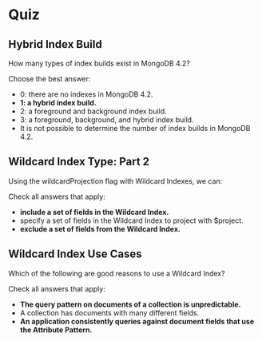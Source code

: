 # Quiz

## Hybrid Index Build

How many types of index builds exist in MongoDB 4.2?

Choose the best answer:

- 0: there are no indexes in MongoDB 4.2.
- **1: a hybrid index build.**
- 2: a foreground and background index build.
- 3: a foreground, background, and hybrid index build.
- It is not possible to determine the number of index builds in MongoDB 4.2.

## Wildcard Index Type: Part 2

Using the wildcardProjection flag with Wildcard Indexes, we can:

Check all answers that apply:

- **include a set of fields in the Wildcard Index.**
- specify a set of fields in the Wildcard Index to project with $project.
- **exclude a set of fields from the Wildcard Index.**

## Wildcard Index Use Cases

Which of the following are good reasons to use a Wildcard Index?

Check all answers that apply:

- **The query pattern on documents of a collection is unpredictable.**
- A collection has documents with many different fields.
- **An application consistently queries against document fields that use the Attribute Pattern.**
